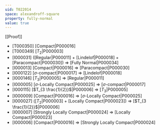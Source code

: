 ```yaml
---
uid: T022014
space: alexandroff-square
property: fully-normal
value: true
---
```

[[Proof]]

* [T000350] [Compact|P000016]
* [T000349] [$T_2$|P000003]
* [I000031] ([Regular|P000011] + [Lindelof|P000018] + [Paracompact|P000030]) => [Fully Normal|P000034]
* [I000013] [Compact|P000016] => [Paracompact|P000030]
* [I000122] [$\sigma$-compact|P000017] => [Lindelof|P000018]
* [I000146] [$T_3$|P000005] => [Regular|P000011]
* [I000005] [$\sigma$-Locally Compact|P000025] => [$\sigma$-compact|P000017]
* [I000115] [$T_{3 \frac{1}{2}}$|P000006] => [$T_3$|P000005]
* [I000009] [Compact|P000016] => [$\sigma$-Locally Compact|P000025]
* [I000027] ([$T_2$|P000003] + [Locally Compact|P000023]) => [$T_{3 \frac{1}{2}}$|P000006]
* [I000007] [Strongly Locally Compact|P000024] => [Locally Compact|P000023]
* [I000006] [Compact|P000016] => [Strongly Locally Compact|P000024]

